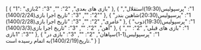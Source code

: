[
  {
    "1": "بازی های بعدی",
    "2": "",
    "3": "2بازی"
  },
  {
    "1": "پرسپولیس(19:30)استقلال",
    "2": "",
    "3": "تاریخ اجرا بازی(1400/2/24)"
  },
  {
    "1": "پرسپولیس(20:30)شاهین بندر عامری",
    "2": "",
    "3": "تاریخ اجرا بازی(1400/2/28)"
  },
  {
    "1": "پرسپولیس(19:30)ذوب آهن",
    "2": "",
    "3": "تاریخ اجرا بازی(1400/3/3)"
  },
  {
    "1": "بازی های قبلی",
    "2": "",
    "3": "1بازی"
  },
  {
    "1": "پرسپولیس(1-1)سپاهان",
    "2": "",
    "3": "بازی در تاریخ(1400/2/19)به اتمام رسیده است."
  }
]
